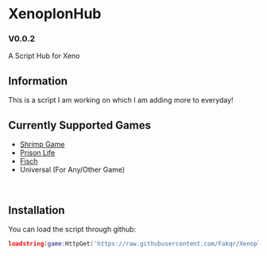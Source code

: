 # XenoplonHub
### V0.0.2
A Script Hub for Xeno
<br/>

## Information
This is a script I am working on which I am adding more to everyday!
<br/>

## Currently Supported Games
- [Shrimp Game](https://www.roblox.com/games/7606564092/Shrimp-Game)
- [Prison Life](https://www.roblox.com/games/155615604/Prison-Life)
- [Fisch](https://www.roblox.com/games/16732694052/Fisch)
- Universal (For Any/Other Game)
<br/>

## Installation
You can load the script through github:
```lua
loadstring(game:HttpGet('https://raw.githubusercontent.com/Fakqr/XenoplonHub/refs/heads/main/main.lua'))()
```
